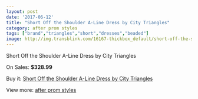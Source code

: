 ```yaml
---
layout: post
date: '2017-06-12'
title: "Short Off the Shoulder A-Line Dress by City Triangles"
category: after prom styles
tags: ["brand","triangles","short","dresses","beaded"]
image: http://img.transblink.com/16167-thickbox_default/short-off-the-shoulder-a-line-dress-by-city-triangles.jpg
---
```

Short Off the Shoulder A-Line Dress by City Triangles

On Sales: **$328.99**
<a href="https://www.transblink.com/en/after-prom-styles/5123-short-off-the-shoulder-a-line-dress-by-city-triangles.html"><amp-img layout="responsive" width="600" height="600" src="//img.transblink.com/16167-thickbox_default/short-off-the-shoulder-a-line-dress-by-city-triangles.jpg" alt="Short Off the Shoulder A-Line Dress by City Triangles 0" /></a>
<a href="https://www.transblink.com/en/after-prom-styles/5123-short-off-the-shoulder-a-line-dress-by-city-triangles.html"><amp-img layout="responsive" width="600" height="600" src="//img.transblink.com/16169-thickbox_default/short-off-the-shoulder-a-line-dress-by-city-triangles.jpg" alt="Short Off the Shoulder A-Line Dress by City Triangles 1" /></a>
<a href="https://www.transblink.com/en/after-prom-styles/5123-short-off-the-shoulder-a-line-dress-by-city-triangles.html"><amp-img layout="responsive" width="600" height="600" src="//img.transblink.com/16168-thickbox_default/short-off-the-shoulder-a-line-dress-by-city-triangles.jpg" alt="Short Off the Shoulder A-Line Dress by City Triangles 2" /></a>

Buy it: [Short Off the Shoulder A-Line Dress by City Triangles](https://www.transblink.com/en/after-prom-styles/5123-short-off-the-shoulder-a-line-dress-by-city-triangles.html "Short Off the Shoulder A-Line Dress by City Triangles")

View more: [after prom styles](https://www.transblink.com/en/55-after-prom-styles "after prom styles")
